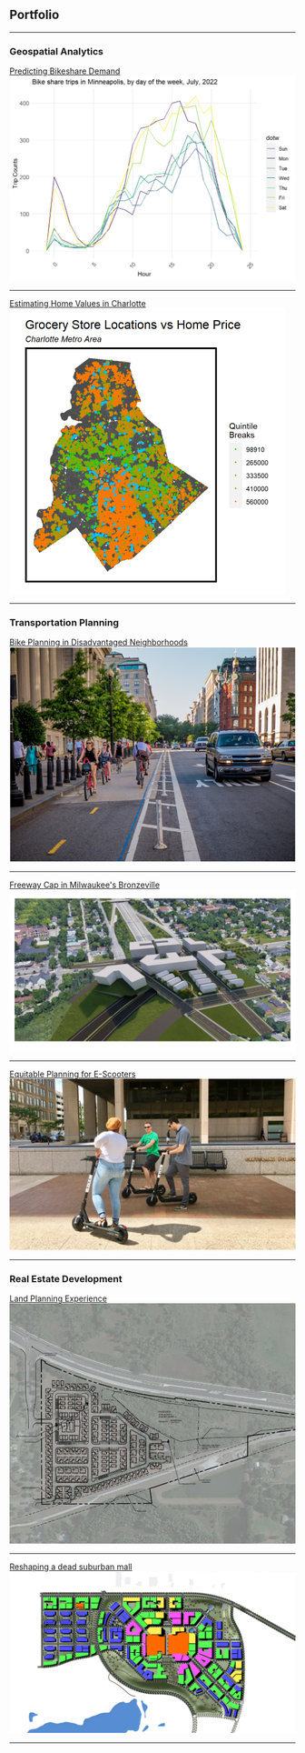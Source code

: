 ## Portfolio

---

### Geospatial Analytics

[Predicting Bikeshare Demand](/sample_page)
<img src="images/Bikeshare/bikeshare_header.png?raw=true"/>

---
[Estimating Home Values in Charlotte](/sample_page)
<img src="images/508/CLT_header.png?raw=true"/>

---

### Transportation Planning

[Bike Planning in Disadvantaged Neighborhoods](/sample_page)
<img src="images/UMN/capstone_header.jpg?raw=true"/>

---
[Freeway Cap in Milwaukee's Bronzeville](/sample_page)
<img src="images/Freeway cap/Aerial.png?raw=true"/>

---
[Equitable Planning for E-Scooters](/sample_page)
<img src="images/UMN/escooter_header.jpg?raw=true"/>

---

### Real Estate Development

[Land Planning Experience](/sample_page)
<img src="images/continental.png?raw=true"/>

---
[Reshaping a dead suburban mall](/sample_page)
<img src="images/Burnsville mall/Uses.jpg?raw=true"/>

---


